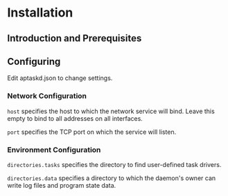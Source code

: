 Installation
============

Introduction and Prerequisites
------------------------------



Configuring
-----------

Edit aptaskd.json to change settings.

### Network Configuration ###

`host` specifies the host to which the network service will bind.  Leave this
empty to bind to all addresses on all interfaces.

`port` specifies the TCP port on which the service will listen.

### Environment Configuration ###

`directories.tasks` specifies the directory to find user-defined task drivers.

`directories.data` specifies a directory to which the daemon's owner can write
log files and program state data.

